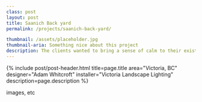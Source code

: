 ```yaml
---
class: post
layout: post
title: Saanich Back yard
permalink: /projects/saanich-back-yard/

thumbnail: /assets/placeholder.jpg
thumbnail-aria: Something nice about this project
description: The clients wanted to bring a sense of calm to their existing space, replacing old fixtures with new and bringing their landscape lighting into their smart home.
---
```


{% 
include post/post-header.html 
title=page.title
area="Victoria, BC"
designer="Adam Whitcroft"
installer="Victoria Landscape Lighting"
description=page.description
%}

images, etc